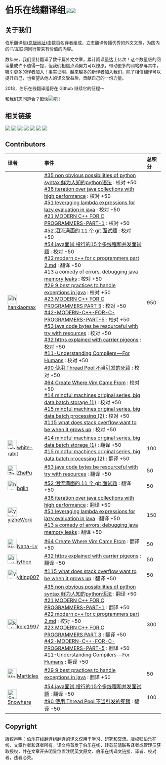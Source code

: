 # 伯乐在线翻译组[![](https://img.shields.io/badge/网站-伯乐在线-blue.svg?longCache=true&style=plastic)](http://www.jobbole.com/)[![](https://img.shields.io/badge/weibo-@伯乐在线-blue.svg?longCache=true&style=plastic)](https://weibo.com/jobbole)


## 关于我们 

伯乐翻译组([原版地址](http://fanyi.jobbole.com/))由数百名译者组成，立志翻译传播优秀的外文文章，为国内的IT/互联网同行带来有价值的内容。


数年来，我们坚持翻译了数千篇外文文章，累计阅读量达上亿次！这个数量级的阅读量或许不值得一提，但我们相信点滴努力可以燎原，带动更多的网站参与其中，吸引更多的译者加入！事实证明，越来越多的新译者加入我们，除了相信翻译可以提升自己，也希望从他人的译文受益后，贡献自己的一份力量。

2018，伯乐在线翻译组将在 Github 继续它的征程～

和我们志同道合？赶快[![](https://img.shields.io/badge/click-申请加入-green.svg?longCache=true&style=plastic)](https://github.com/jobbole/translation-playground/issues/new?title=%E8%AF%91%E8%80%85%E7%94%B3%E8%AF%B7&template=----.md)吧！


## 相关链接
[![](https://img.shields.io/badge/1.-项目地址-blue.svg?longCache=true&style=popout)](https://github.com/jobbole/translation-project)
[![](https://img.shields.io/badge/2.-帮助文档-blue.svg?longCache=true&style=popout)](https://github.com/jobbole/translation-project/wiki)
[![](https://img.shields.io/badge/3.-视频教程-blue.svg?longCache=true&style=popout)](https://www.bilibili.com/video/av27999596/)
[![](https://img.shields.io/badge/4.-待翻译文章-blue.svg?longCache=true&style=popout)](https://github.com/jobbole/translation-project/issues?q=is%3Aopen+is%3Aissue+label%3A%22B1-To+do%22)
[![](https://img.shields.io/badge/5.-waffle看板-blue.svg?longCache=true&style=popout)](https://waffle.io/jobbole/translation-warehouse)
[![](https://img.shields.io/badge/6.-问题反馈-blue.svg?longCache=true&style=popout)](https://github.com/jobbole/translation-playground)
[![](https://img.shields.io/badge/7.-Gitter-green.svg?longCache=true&style=popout)](https://gitter.im/translation-project/Lobby)

##  Contributors
|译者|事件|总积分|
|:---|:---|:---|
| <img alt="hanxiaomax" src="https://avatars1.githubusercontent.com/u/3370445?v=4&s=30" width='30px'>[hanxiaomax](https://github.com/hanxiaomax) |[#35 non obvious possibilities of python syntax 鲜为人知的python语法](https://github.com/jobbole/translation-project/pull/56) : 校对  +50<br>[#36 iteration over java collections with high performance](https://github.com/jobbole/translation-project/pull/59) : 校对  +50<br>[#51 leveraging lambda expressions for lazy evaluation in java](https://github.com/jobbole/translation-project/pull/67) : 校对  +50<br>[#21 MODERN C++ FOR C PROGRAMMERS-PART-1](https://github.com/jobbole/translation-project/pull/70) : 校对  +50<br>[#52 泪流满面的 11 个 git 面试题](https://github.com/jobbole/translation-project/pull/71) : 校对  +50<br>[#54 java面试 投行的15个多线程和并发面试题](https://github.com/jobbole/translation-project/pull/72) : 校对  +50<br>[#22 modern c++ for c programmers part 2.md](https://github.com/jobbole/translation-project/pull/74) : 翻译  +50<br>[#13 a comedy of errors. debugging java memory leaks](https://github.com/jobbole/translation-project/pull/75) : 校对  +50<br>[#29 9 best practices to handle exceptions in java](https://github.com/jobbole/translation-project/pull/76) : 校对  +50<br>[#23 MODERN C++ FOR C PROGRAMMERS PART 3](https://github.com/jobbole/translation-project/pull/78) : 校对  +50<br>[#42-MODERN-C++-FOR-C-PROGRAMMERS-PART-5](https://github.com/jobbole/translation-project/pull/85) : 校对  +50<br>[#53 java code bytes be resourceful with try with resources](https://github.com/jobbole/translation-project/pull/88) : 校对  +50<br>[#32 https explained with carrier pigeons](https://github.com/jobbole/translation-project/pull/92) : 校对  +50<br>[#11-Understanding Compilers — For Humans](https://github.com/jobbole/translation-project/pull/101) : 校对  +50<br>[#90 使用 Thread Pool 不当引发的死锁](https://github.com/jobbole/translation-project/pull/106) : 校对  +50<br>[#64 Create Where Vim Came From](https://github.com/jobbole/translation-project/pull/107) : 校对  +50<br>[#14 mindful machines original series, big data batch storage (1)](https://github.com/jobbole/translation-project/pull/108) : 校对  +50<br>[#15 mindful machines original series, big data batch processing (2)](https://github.com/jobbole/translation-project/pull/118) : 校对  +50<br>[#115 what does stack overflow want to be when it grows up](https://github.com/jobbole/translation-project/pull/119) : 校对  +50<br> | 950| 
| <img alt="white-rabit" src="https://avatars2.githubusercontent.com/u/44086261?v=4&s=30" width='30px'>[white-rabit](https://github.com/white-rabit) |[#14 mindful machines original series, big data batch storage (1)](https://github.com/jobbole/translation-project/pull/108) : 翻译  +50<br>[#15 mindful machines original series, big data batch processing (2)](https://github.com/jobbole/translation-project/pull/118) : 翻译  +50<br> | 100| 
| <img alt="ZhePu" src="https://avatars0.githubusercontent.com/u/16314675?v=4&s=30" width='30px'>[ZhePu](https://github.com/ZhePu) |[#53 java code bytes be resourceful with try with resources](https://github.com/jobbole/translation-project/pull/88) : 翻译  +50<br> | 50| 
| <img alt="bqlin" src="https://avatars1.githubusercontent.com/u/13716794?v=4&s=30" width='30px'>[bqlin](https://github.com/bqlin) |[#52 泪流满面的 11 个 git 面试题](https://github.com/jobbole/translation-project/pull/71) : 翻译  +50<br> | 50| 
| <img alt="yizheWork" src="https://avatars1.githubusercontent.com/u/10849859?v=4&s=30" width='30px'>[yizheWork](https://github.com/yizheWork) |[#36 iteration over java collections with high performance](https://github.com/jobbole/translation-project/pull/59) : 翻译  +50<br>[#51 leveraging lambda expressions for lazy evaluation in java](https://github.com/jobbole/translation-project/pull/67) : 翻译  +50<br>[#13 a comedy of errors. debugging java memory leaks](https://github.com/jobbole/translation-project/pull/75) : 翻译  +50<br> | 150| 
| <img alt="Nana-Lv" src="https://avatars0.githubusercontent.com/u/27139283?v=4&s=30" width='30px'>[Nana-Lv](https://github.com/Nana-Lv) |[#64 Create Where Vim Came From](https://github.com/jobbole/translation-project/pull/107) : 翻译  +50<br> | 50| 
| <img alt="iython" src="https://avatars0.githubusercontent.com/u/29975749?v=4&s=30" width='30px'>[iython](https://github.com/iython) |[#32 https explained with carrier pigeons](https://github.com/jobbole/translation-project/pull/92) : 翻译  +50<br> | 50| 
| <img alt="yiting007" src="https://avatars2.githubusercontent.com/u/2716113?v=4&s=30" width='30px'>[yiting007](https://github.com/yiting007) |[#115 what does stack overflow want to be when it grows up](https://github.com/jobbole/translation-project/pull/119) : 翻译  +50<br> | 50| 
| <img alt="kele1997" src="https://avatars2.githubusercontent.com/u/24707678?v=4&s=30" width='30px'>[kele1997](https://github.com/kele1997) |[#35 non obvious possibilities of python syntax 鲜为人知的python语法](https://github.com/jobbole/translation-project/pull/56) : 翻译  +50<br>[#21 MODERN C++ FOR C PROGRAMMERS-PART-1](https://github.com/jobbole/translation-project/pull/70) : 翻译  +50<br>[#22 modern c++ for c programmers part 2.md](https://github.com/jobbole/translation-project/pull/74) : 校对  +50<br>[#23 MODERN C++ FOR C PROGRAMMERS PART 3](https://github.com/jobbole/translation-project/pull/78) : 翻译  +50<br>[#42-MODERN-C++-FOR-C-PROGRAMMERS-PART-5](https://github.com/jobbole/translation-project/pull/85) : 翻译  +50<br>[#11-Understanding Compilers — For Humans](https://github.com/jobbole/translation-project/pull/101) : 翻译  +50<br> | 300| 
| <img alt="Marticles" src="https://avatars3.githubusercontent.com/u/37302483?v=4&s=30" width='30px'>[Marticles](https://github.com/Marticles) |[#29 9 best practices to handle exceptions in java](https://github.com/jobbole/translation-project/pull/76) : 翻译  +50<br> | 50| 
| <img alt="Snowhere" src="https://avatars1.githubusercontent.com/u/5283862?v=4&s=30" width='30px'>[Snowhere](https://github.com/Snowhere) |[#54 java面试 投行的15个多线程和并发面试题](https://github.com/jobbole/translation-project/pull/72) : 翻译  +50<br>[#90 使用 Thread Pool 不当引发的死锁](https://github.com/jobbole/translation-project/pull/106) : 翻译  +50<br> | 100| 

## Copyright
版权声明：伯乐在线翻译组翻译的译文仅用于学习、研究和交流。版权归伯乐在线、文章作者和译者所有。译文将首发于伯乐在线，转载前请联系译者或管理员获取授权，并在文章开头明显位置注明英文原文、伯乐在线译文链接、译者、校对者，违者必究。
